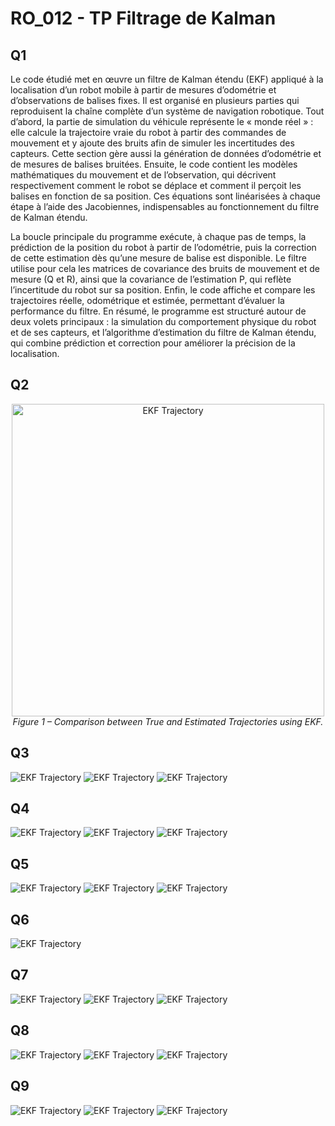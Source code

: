 # RO_012 - TP Filtrage de Kalman

## Q1


Le code étudié met en œuvre un filtre de Kalman étendu (EKF) appliqué à la localisation d’un robot mobile à partir de mesures d’odométrie et d’observations de balises fixes. Il est organisé en plusieurs parties qui reproduisent la chaîne complète d’un système de navigation robotique. Tout d’abord, la partie de simulation du véhicule représente le « monde réel » : elle calcule la trajectoire vraie du robot à partir des commandes de mouvement et y ajoute des bruits afin de simuler les incertitudes des capteurs. Cette section gère aussi la génération de données d’odométrie et de mesures de balises bruitées. Ensuite, le code contient les modèles mathématiques du mouvement et de l’observation, qui décrivent respectivement comment le robot se déplace et comment il perçoit les balises en fonction de sa position. Ces équations sont linéarisées à chaque étape à l’aide des Jacobiennes, indispensables au fonctionnement du filtre de Kalman étendu.

La boucle principale du programme exécute, à chaque pas de temps, la prédiction de la position du robot à partir de l’odométrie, puis la correction de cette estimation dès qu’une mesure de balise est disponible. Le filtre utilise pour cela les matrices de covariance des bruits de mouvement et de mesure (Q et R), ainsi que la covariance de l’estimation P, qui reflète l’incertitude du robot sur sa position. Enfin, le code affiche et compare les trajectoires réelle, odométrique et estimée, permettant d’évaluer la performance du filtre. En résumé, le programme est structuré autour de deux volets principaux : la simulation du comportement physique du robot et de ses capteurs, et l’algorithme d’estimation du filtre de Kalman étendu, qui combine prédiction et correction pour améliorer la précision de la localisation.

## Q2

<p align="center">
  <img src="Q2.png" alt="EKF Trajectory" title="Estimated vs True Trajectory (EKF)" width="500">
  <br>
  <em>Figure 1 – Comparison between True and Estimated Trajectories using EKF.</em>
</p>

## Q3

![EKF Trajectory](Q3-dt_meas=50.png)
![EKF Trajectory](Q3-dt_meas=100.png)
![EKF Trajectory](Q3-dt_meas=200.png)

## Q4

![EKF Trajectory](Q4-QEst=50.png)
![EKF Trajectory](Q4-QEst=100.png)
![EKF Trajectory](Q4-QEst=200.png)

## Q5

![EKF Trajectory](Q5-REst=50.png)
![EKF Trajectory](Q5-REst=100.png)
![EKF Trajectory](Q5-REst=200.png)

## Q6

![EKF Trajectory](Q6.png)

## Q7

![EKF Trajectory](Q7-n=4.png)
![EKF Trajectory](Q7-n=100.png)
![EKF Trajectory](Q7-n=200.png)

## Q8

![EKF Trajectory](Q8-n=4.png)
![EKF Trajectory](Q8-n=100.png)
![EKF Trajectory](Q8-n=200.png)

## Q9

![EKF Trajectory](Q9-n=4.png)
![EKF Trajectory](Q9-n=100.png)
![EKF Trajectory](Q9-n=200.png)

